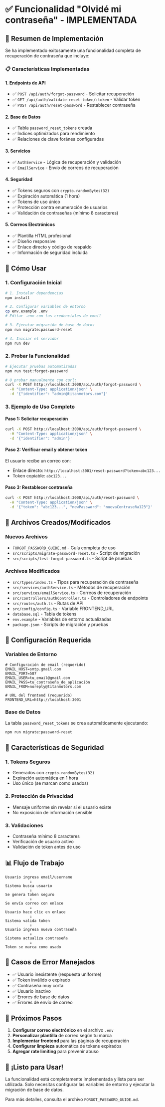 # ✅ Funcionalidad "Olvidé mi contraseña" - IMPLEMENTADA

## 🚀 Resumen de Implementación

Se ha implementado exitosamente una funcionalidad completa de recuperación de contraseña que incluye:

### 📋 Características Implementadas

#### 1. **Endpoints de API**

- ✅ `POST /api/auth/forgot-password` - Solicitar recuperación
- ✅ `GET /api/auth/validate-reset-token/:token` - Validar token
- ✅ `POST /api/auth/reset-password` - Restablecer contraseña

#### 2. **Base de Datos**

- ✅ Tabla `password_reset_tokens` creada
- ✅ Índices optimizados para rendimiento
- ✅ Relaciones de clave foránea configuradas

#### 3. **Servicios**

- ✅ `AuthService` - Lógica de recuperación y validación
- ✅ `EmailService` - Envío de correos de recuperación

#### 4. **Seguridad**

- ✅ Tokens seguros con `crypto.randomBytes(32)`
- ✅ Expiración automática (1 hora)
- ✅ Tokens de uso único
- ✅ Protección contra enumeración de usuarios
- ✅ Validación de contraseñas (mínimo 8 caracteres)

#### 5. **Correos Electrónicos**

- ✅ Plantilla HTML profesional
- ✅ Diseño responsive
- ✅ Enlace directo y código de respaldo
- ✅ Información de seguridad incluida

## 🎯 Cómo Usar

### 1. Configuración Inicial

```bash
# 1. Instalar dependencias
npm install

# 2. Configurar variables de entorno
cp env.example .env
# Editar .env con tus credenciales de email

# 3. Ejecutar migración de base de datos
npm run migrate:password-reset

# 4. Iniciar el servidor
npm run dev
```

### 2. Probar la Funcionalidad

```bash
# Ejecutar pruebas automatizadas
npm run test:forgot-password

# O probar manualmente con curl:
curl -X POST http://localhost:3000/api/auth/forgot-password \
  -H "Content-Type: application/json" \
  -d '{"identifier": "admin@titanmotors.com"}'
```

### 3. Ejemplo de Uso Completo

#### Paso 1: Solicitar recuperación

```bash
curl -X POST http://localhost:3000/api/auth/forgot-password \
  -H "Content-Type: application/json" \
  -d '{"identifier": "admin"}'
```

#### Paso 2: Verificar email y obtener token

El usuario recibe un correo con:

- Enlace directo: `http://localhost:3001/reset-password?token=abc123...`
- Token copiable: `abc123...`

#### Paso 3: Restablecer contraseña

```bash
curl -X POST http://localhost:3000/api/auth/reset-password \
  -H "Content-Type: application/json" \
  -d '{"token": "abc123...", "newPassword": "nuevaContraseña123"}'
```

## 📁 Archivos Creados/Modificados

### Nuevos Archivos

- `FORGOT_PASSWORD_GUIDE.md` - Guía completa de uso
- `src/scripts/migrate-password-reset.ts` - Script de migración
- `src/scripts/test-forgot-password.ts` - Script de pruebas

### Archivos Modificados

- `src/types/index.ts` - Tipos para recuperación de contraseña
- `src/services/authService.ts` - Métodos de recuperación
- `src/services/emailService.ts` - Correos de recuperación
- `src/controllers/authController.ts` - Controladores de endpoints
- `src/routes/auth.ts` - Rutas de API
- `src/config/config.ts` - Variable FRONTEND_URL
- `database.sql` - Tabla de tokens
- `env.example` - Variables de entorno actualizadas
- `package.json` - Scripts de migración y pruebas

## 🔧 Configuración Requerida

### Variables de Entorno

```env
# Configuración de email (requerido)
EMAIL_HOST=smtp.gmail.com
EMAIL_PORT=587
EMAIL_USER=tu_email@gmail.com
EMAIL_PASS=tu_contraseña_de_aplicación
EMAIL_FROM=noreply@titanmotors.com

# URL del frontend (requerido)
FRONTEND_URL=http://localhost:3001
```

### Base de Datos

La tabla `password_reset_tokens` se crea automáticamente ejecutando:

```bash
npm run migrate:password-reset
```

## 🔐 Características de Seguridad

### 1. **Tokens Seguros**

- Generados con `crypto.randomBytes(32)`
- Expiración automática en 1 hora
- Uso único (se marcan como usados)

### 2. **Protección de Privacidad**

- Mensaje uniforme sin revelar si el usuario existe
- No exposición de información sensible

### 3. **Validaciones**

- Contraseña mínimo 8 caracteres
- Verificación de usuario activo
- Validación de token antes de uso

## 📊 Flujo de Trabajo

```
Usuario ingresa email/username
           ↓
Sistema busca usuario
           ↓
Se genera token seguro
           ↓
Se envía correo con enlace
           ↓
Usuario hace clic en enlace
           ↓
Sistema valida token
           ↓
Usuario ingresa nueva contraseña
           ↓
Sistema actualiza contraseña
           ↓
Token se marca como usado
```

## 🚨 Casos de Error Manejados

- ✅ Usuario inexistente (respuesta uniforme)
- ✅ Token inválido o expirado
- ✅ Contraseña muy corta
- ✅ Usuario inactivo
- ✅ Errores de base de datos
- ✅ Errores de envío de correo

## 📝 Próximos Pasos

1. **Configurar correo electrónico** en el archivo `.env`
2. **Personalizar plantilla** de correo según tu marca
3. **Implementar frontend** para las páginas de recuperación
4. **Configurar limpieza** automática de tokens expirados
5. **Agregar rate limiting** para prevenir abuso

## 🎉 ¡Listo para Usar!

La funcionalidad está completamente implementada y lista para ser utilizada. Solo necesitas configurar las variables de entorno y ejecutar la migración de base de datos.

Para más detalles, consulta el archivo `FORGOT_PASSWORD_GUIDE.md`.
